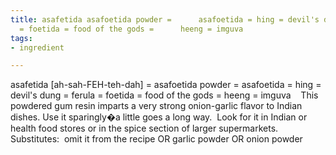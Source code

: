 ```yaml
---
title: asafetida asafoetida powder =      asafoetida = hing = devil's dung = ferula
  = foetida = food of the gods =      heeng = imguva
tags:
- ingredient

---
```

asafetida [ah-sah-FEH-teh-dah] = asafoetida powder = asafoetida = hing = devil's dung = ferula = foetida = food of the gods = heeng = imguva    This powdered gum resin imparts a very strong onion-garlic flavor to Indian dishes. Use it sparingly�a little goes a long way.  Look for it in Indian or health food stores or in the spice section of larger supermarkets.  Substitutes:  omit it from the recipe OR garlic powder OR onion powder
